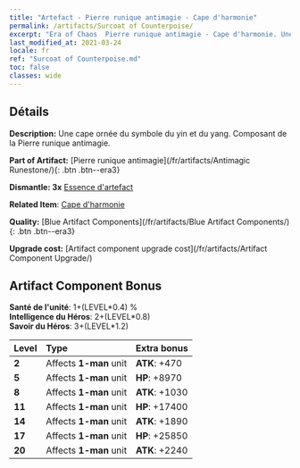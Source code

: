 ```yaml
---
title: "Artefact - Pierre runique antimagie - Cape d'harmonie"
permalink: /artifacts/Surcoat of Counterpoise/
excerpt: "Era of Chaos  Pierre runique antimagie - Cape d'harmonie. Une cape ornée du symbole du yin et du yang. Composant de la Pierre runique antimagie."
last_modified_at: 2021-03-24
locale: fr
ref: "Surcoat of Counterpoise.md"
toc: false
classes: wide
---
```




## Détails

 **Description:** Une cape ornée du symbole du yin et du yang. Composant de la Pierre runique antimagie.

 **Part of Artifact:** [Pierre runique antimagie](/fr/artifacts/Antimagic Runestone/){: .btn .btn--era3}

 **Dismantle: 3x** [Essence d'artefact](/fr/Items/con_905/)

 **Related Item**: [Cape d'harmonie](/fr/Items/art_119/)

 **Quality:** [Blue Artifact Components](/fr/artifacts/Blue Artifact Components/){: .btn .btn--era3}

 **Upgrade cost:** [Artifact component upgrade cost](/fr/artifacts/Artifact Component Upgrade/)

## Artifact Component Bonus

  **Santé de l'unité**: 1+(LEVEL\*0.4) %<br/>**Intelligence du Héros**: 2+(LEVEL\*0.8)<br/>**Savoir du Héros**: 3+(LEVEL\*1.2)

  |  Level  | Type |    Extra bonus  | 
  |:--------|:-----|:----------------| 
  | **2** | Affects **1-man** unit | **ATK**: +470 | 
  | **5** | Affects **1-man** unit | **HP**: +8970 | 
  | **8** | Affects **1-man** unit | **ATK**: +1030 | 
  | **11** | Affects **1-man** unit | **HP**: +17400 | 
  | **14** | Affects **1-man** unit | **ATK**: +1890 | 
  | **17** | Affects **1-man** unit | **HP**: +25850 | 
  | **20** | Affects **1-man** unit | **ATK**: +2240 | 
